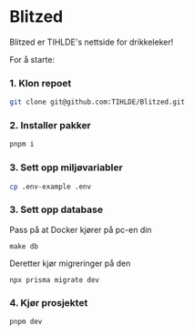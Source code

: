 # Blitzed

Blitzed er TIHLDE's nettside for drikkeleker!

For å starte:

### 1. Klon repoet

```bash
git clone git@github.com:TIHLDE/Blitzed.git
```

### 2. Installer pakker

```bash
pnpm i
```

### 3. Sett opp miljøvariabler

```bash
cp .env-example .env
```

### 3. Sett opp database

Pass på at Docker kjører på pc-en din

```
make db
```

Deretter kjør migreringer på den

```
npx prisma migrate dev
```

### 4. Kjør prosjektet

```
pnpm dev
```
